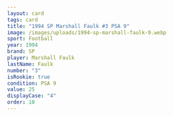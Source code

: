 ```yaml
---
layout: card
tags: card
title: "1994 SP Marshall Faulk #3 PSA 9"
image: /images/uploads/1994-sp-marshall-faulk-9.webp
sport: Football
year: 1994
brand: SP
player: Marshall Faulk
lastName: Faulk
number: "3"
isRookie: true
condition: PSA 9
value: 25
displayCase: "4"
order: 10
---
```

